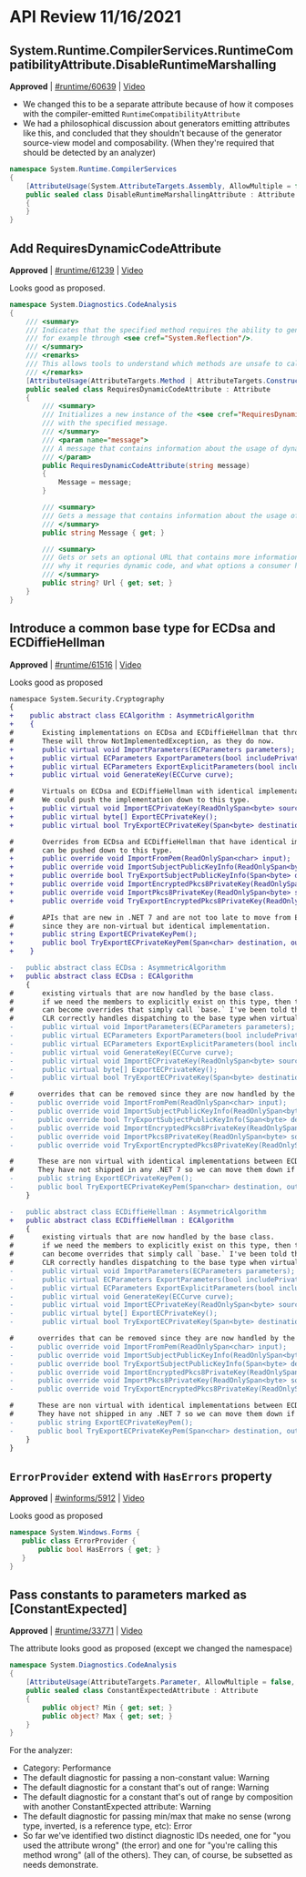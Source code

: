 # API Review 11/16/2021

## System.Runtime.CompilerServices.RuntimeCompatibilityAttribute.DisableRuntimeMarshalling

**Approved** | [#runtime/60639](https://github.com/dotnet/runtime/issues/60639#issuecomment-970569985) | [Video](https://www.youtube.com/watch?v=d1hJwHDz5Wc&t=0h0m0s)

* We changed this to be a separate attribute because of how it composes with the compiler-emitted `RuntimeCompatibilityAttribute`
* We had a philosophical discussion about generators emitting attributes like this, and concluded that they shouldn't because of the generator source-view model and composability.  (When they're required that should be detected by an analyzer)

```C#
namespace System.Runtime.CompilerServices
{
    [AttributeUsage(System.AttributeTargets.Assembly, AllowMultiple = false, Inherited = false)]
    public sealed class DisableRuntimeMarshallingAttribute : Attribute
    {
    }
}
```
## Add RequiresDynamicCodeAttribute

**Approved** | [#runtime/61239](https://github.com/dotnet/runtime/issues/61239#issuecomment-970579765) | [Video](https://www.youtube.com/watch?v=d1hJwHDz5Wc&t=0h46m3s)

Looks good as proposed.

```C#
namespace System.Diagnostics.CodeAnalysis
{
    /// <summary>
    /// Indicates that the specified method requires the ability to generate new code at runtime,
    /// for example through <see cref="System.Reflection"/>.
    /// </summary>
    /// <remarks>
    /// This allows tools to understand which methods are unsafe to call when compiling ahead of time.
    /// </remarks>
    [AttributeUsage(AttributeTargets.Method | AttributeTargets.Constructor, Inherited = false)]
    public sealed class RequiresDynamicCodeAttribute : Attribute
    {
        /// <summary>
        /// Initializes a new instance of the <see cref="RequiresDynamicCodeAttribute"/> class
        /// with the specified message.
        /// </summary>
        /// <param name="message">
        /// A message that contains information about the usage of dynamic code.
        /// </param>
        public RequiresDynamicCodeAttribute(string message)
        {
            Message = message;
        }

        /// <summary>
        /// Gets a message that contains information about the usage of dynamic code.
        /// </summary>
        public string Message { get; }

        /// <summary>
        /// Gets or sets an optional URL that contains more information about the method,
        /// why it requries dynamic code, and what options a consumer has to deal with it.
        /// </summary>
        public string? Url { get; set; }
    }
}
```
## Introduce a common base type for ECDsa and ECDiffieHellman

**Approved** | [#runtime/61516](https://github.com/dotnet/runtime/issues/61516#issuecomment-970588262) | [Video](https://www.youtube.com/watch?v=d1hJwHDz5Wc&t=0h59m30s)

Looks good as proposed

```diff
namespace System.Security.Cryptography
{
+    public abstract class ECAlgorithm : AsymmetricAlgorithm
+    {
#       Existing implementations on ECDsa and ECDiffieHellman that throw NotImplementedException
#       These will throw NotImplementedException, as they do now.
+       public virtual void ImportParameters(ECParameters parameters);
+       public virtual ECParameters ExportParameters(bool includePrivateParameters);
+       public virtual ECParameters ExportExplicitParameters(bool includePrivateParameters);
+       public virtual void GenerateKey(ECCurve curve);

#       Virtuals on ECDsa and ECDiffieHellman with identical implementations.
#       We could push the implementation down to this type.
+       public virtual void ImportECPrivateKey(ReadOnlySpan<byte> source, out int bytesRead);
+       public virtual byte[] ExportECPrivateKey();
+       public virtual bool TryExportECPrivateKey(Span<byte> destination, out int bytesWritten);

#       Overrides from ECDsa and ECDiffieHellman that have identical implementation and
#       can be pushed down to this type.
+       public override void ImportFromPem(ReadOnlySpan<char> input);
+       public override void ImportSubjectPublicKeyInfo(ReadOnlySpan<byte> source, out int bytesRead);
+       public override bool TryExportSubjectPublicKeyInfo(Span<byte> destination, out int bytesWritten);
+       public override void ImportEncryptedPkcs8PrivateKey(ReadOnlySpan<byte> passwordBytes, ReadOnlySpan<byte> source, out int bytesRead);
+       public override void ImportPkcs8PrivateKey(ReadOnlySpan<byte> source, out int bytesRead);
+       public override void TryExportEncryptedPkcs8PrivateKey(ReadOnlySpan<char> password, PbeParameters pbeParameters, Span<byte> destination, out int bytesWritten);

#       APIs that are new in .NET 7 and are not too late to move from ECDsa and ECDiffieHellman
#       since they are non-virtual but identical implementation.
+       public string ExportECPrivateKeyPem();
+       public bool TryExportECPrivateKeyPem(Span<char> destination, out int charsWritten);
+    }

-   public abstract class ECDsa : AsymmetricAlgorithm
+   public abstract class ECDsa : ECAlgorithm
    {
#       existing virtuals that are now handled by the base class.
#       if we need the members to explicitly exist on this type, then they
#       can become overrides that simply call `base.` I've been told that the
#       CLR correctly handles dispatching to the base type when virtuals are removed.
-       public virtual void ImportParameters(ECParameters parameters);
-       public virtual ECParameters ExportParameters(bool includePrivateParameters);
-       public virtual ECParameters ExportExplicitParameters(bool includePrivateParameters);
-       public virtual void GenerateKey(ECCurve curve);
-       public virtual void ImportECPrivateKey(ReadOnlySpan<byte> source, out int bytesRead);
-       public virtual byte[] ExportECPrivateKey();
-       public virtual bool TryExportECPrivateKey(Span<byte> destination, out int bytesWritten);

#      overrides that can be removed since they are now handled by the base
-      public override void ImportFromPem(ReadOnlySpan<char> input);
-      public override void ImportSubjectPublicKeyInfo(ReadOnlySpan<byte> source, out int bytesRead);
-      public override bool TryExportSubjectPublicKeyInfo(Span<byte> destination, out int bytesWritten);
-      public override void ImportEncryptedPkcs8PrivateKey(ReadOnlySpan<byte> passwordBytes, ReadOnlySpan<byte> source, out int bytesRead);
-      public override void ImportPkcs8PrivateKey(ReadOnlySpan<byte> source, out int bytesRead);
-      public override void TryExportEncryptedPkcs8PrivateKey(ReadOnlySpan<char> password, PbeParameters pbeParameters, Span<byte> destination, out int bytesWritten);

#      These are non virtual with identical implementations between ECDsa and ECDiffieHellman
#      They have not shipped in any .NET 7 so we can move them down if this proposal gets accepted for .NET 7.
-      public string ExportECPrivateKeyPem();
-      public bool TryExportECPrivateKeyPem(Span<char> destination, out int charsWritten);
    }

-   public abstract class ECDiffieHellman : AsymmetricAlgorithm
+   public abstract class ECDiffieHellman : ECAlgorithm
    {
#       existing virtuals that are now handled by the base class.
#       if we need the members to explicitly exist on this type, then they
#       can become overrides that simply call `base.` I've been told that the
#       CLR correctly handles dispatching to the base type when virtuals are removed.
-       public virtual void ImportParameters(ECParameters parameters);
-       public virtual ECParameters ExportParameters(bool includePrivateParameters);
-       public virtual ECParameters ExportExplicitParameters(bool includePrivateParameters);
-       public virtual void GenerateKey(ECCurve curve);
-       public virtual void ImportECPrivateKey(ReadOnlySpan<byte> source, out int bytesRead);
-       public virtual byte[] ExportECPrivateKey();
-       public virtual bool TryExportECPrivateKey(Span<byte> destination, out int bytesWritten);

#      overrides that can be removed since they are now handled by the base
-      public override void ImportFromPem(ReadOnlySpan<char> input);
-      public override void ImportSubjectPublicKeyInfo(ReadOnlySpan<byte> source, out int bytesRead);
-      public override bool TryExportSubjectPublicKeyInfo(Span<byte> destination, out int bytesWritten);
-      public override void ImportEncryptedPkcs8PrivateKey(ReadOnlySpan<byte> passwordBytes, ReadOnlySpan<byte> source, out int bytesRead);
-      public override void ImportPkcs8PrivateKey(ReadOnlySpan<byte> source, out int bytesRead);
-      public override void TryExportEncryptedPkcs8PrivateKey(ReadOnlySpan<char> password, PbeParameters pbeParameters, Span<byte> destination, out int bytesWritten);

#      These are non virtual with identical implementations between ECDsa and ECDiffieHellman
#      They have not shipped in any .NET 7 so we can move them down if this proposal gets accepted for .NET 7.
-      public string ExportECPrivateKeyPem();
-      public bool TryExportECPrivateKeyPem(Span<char> destination, out int charsWritten);
    }
}
```
## `ErrorProvider` extend with `HasErrors` property

**Approved** | [#winforms/5912](https://github.com/dotnet/winforms/issues/5912#issuecomment-970593748) | [Video](https://www.youtube.com/watch?v=d1hJwHDz5Wc&t=1h10m51s)

Looks good as proposed

```C#
namespace System.Windows.Forms {
   public class ErrorProvider {
       public bool HasErrors { get; }
   }
}
```
## Pass constants to parameters marked as [ConstantExpected]

**Approved** | [#runtime/33771](https://github.com/dotnet/runtime/issues/33771#issuecomment-970633087) | [Video](https://www.youtube.com/watch?v=d1hJwHDz5Wc&t=1h16m35s)

The attribute looks good as proposed (except we changed the namespace)

```C#
namespace System.Diagnostics.CodeAnalysis
{
    [AttributeUsage(AttributeTargets.Parameter, AllowMultiple = false, Inherited = false)]
    public sealed class ConstantExpectedAttribute : Attribute
    {
        public object? Min { get; set; }
        public object? Max { get; set; }
    }
}
```

For the analyzer:
* Category: Performance
* The default diagnostic for passing a non-constant value: Warning
* The default diagnostic for a constant that's out of range: Warning
* The default diagnostic for a constant that's out of range by composition with another ConstantExpected attribute: Warning
* The default diagnostic for passing min/max that make no sense (wrong type, inverted, is a reference type, etc): Error
* So far we've identified two distinct diagnostic IDs needed, one for "you used the attribute wrong" (the error) and one for "you're calling this method wrong" (all of the others).  They can, of course, be subsetted as needs demonstrate.
